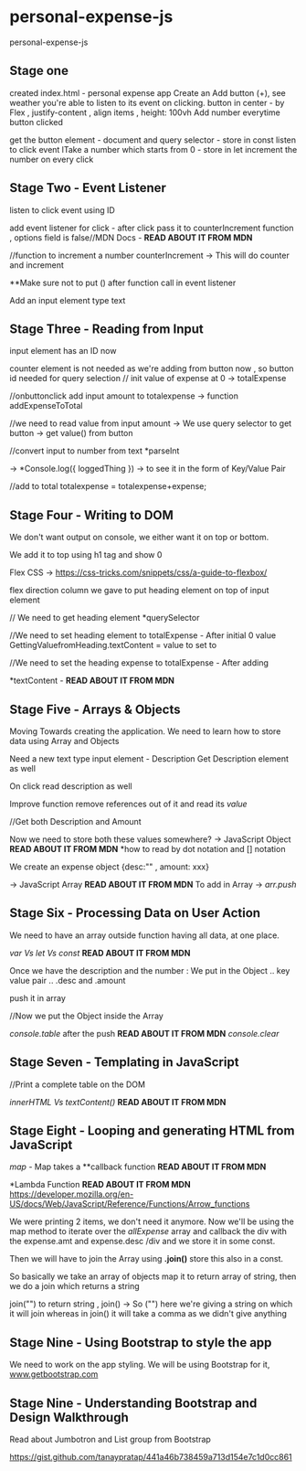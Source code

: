 # personal-expense-js
 personal-expense-js


## Stage one
created index.html - personal expense app
Create an Add button (+), see weather you're able to listen to its event on clicking.
button in center - by Flex , justify-content , align items , height: 100vh
Add number everytime button clicked 

get the button element - document and query selector - store in const 
listen to click event 
lTake a number which starts from 0 - store in let
increment the number on every click

## Stage Two - Event Listener

listen to click event using ID 

add event listener for click - after click pass it to counterIncrement function , options field is false//MDN Docs - **READ ABOUT IT FROM MDN**

//function to increment a number
counterIncrement -> This will do counter and increment

**Make sure not to put () after function call in event listener

Add an input element type text

## Stage Three - Reading from Input

input element has an ID now

counter element is not needed as we're adding from button now , so button id needed for query selection
// init value of expense at 0
-> totalExpense

//onbuttonclick add input amount to totalexpense
-> function addExpenseToTotal

//we need to read value from input amount
-> We use query selector to get button
-> get value() from button


//convert input to number from text
*parseInt

-> *Console.log({ loggedThing }) -> to see it in the form of Key/Value Pair

//add to total totalexpense = totalexpense+expense;

## Stage Four - Writing to DOM

We don't want output on console, we either want it on top or bottom.

We add it to top using h1 tag and show 0

Flex CSS -> https://css-tricks.com/snippets/css/a-guide-to-flexbox/

flex direction column we gave to put heading element on top of input element

// We need to get heading element 
*querySelector

//We need to set heading element to totalExpense - After initial 0 value
GettingValuefromHeading.textContent = value to set to


//We need to set the heading expense to totalExpense - After adding

*textContent - **READ ABOUT IT FROM MDN**

## Stage Five - Arrays & Objects

Moving Towards creating the application.
We need to learn how to store data using Array and Objects

Need a new text type input element - Description
Get Description element as well

On click read description as well

Improve function remove references out of it and read its *value* 

//Get both Description and Amount

Now we need to store both these values somewhere?
-> JavaScript Object **READ ABOUT IT FROM MDN** *how to read by dot notation and [] notation

We create an expense object
{desc:"" , amount: xxx}

-> JavaScript Array **READ ABOUT IT FROM MDN**
To add in Array -> *arr.push* 

## Stage Six - Processing Data on User Action

We need to have an array outside function having all data, at one place.

*var Vs let Vs const* **READ ABOUT IT FROM MDN**

Once we have the description and the number :
We put in the Object .. key value pair .. .desc and .amount 

push it in array 

//Now we put the Object inside the Array

*console.table* after the push **READ ABOUT IT FROM MDN**
*console.clear*

## Stage Seven -  Templating in JavaScript
//Print a complete table on the DOM

*innerHTML Vs textContent()* **READ ABOUT IT FROM MDN**

## Stage Eight -  Looping and generating HTML from JavaScript

*map* - Map takes a **callback function  **READ ABOUT IT FROM MDN**

*Lambda Function **READ ABOUT IT FROM MDN** https://developer.mozilla.org/en-US/docs/Web/JavaScript/Reference/Functions/Arrow_functions

We were printing 2 items, we don't need it anymore. Now we'll be using the map method to iterate over the *allExpense* array and callback the div with the expense.amt and expense.desc /div and we store it in some const.

Then we will have to join the Array  using **.join()** store this also in a const.

So basically we take an array of objects map it to return array of string, then we do a join which returns a string 

join("") to return string , join() -> So ("") here we're giving a string on which it will join whereas in join() it will take a comma as we didn't give anything

## Stage Nine - Using Bootstrap to style the app
We need to work on the app styling.
We will be using Bootstrap for it, www.getbootstrap.com

## Stage Nine - Understanding Bootstrap and Design Walkthrough
Read about Jumbotron and List group from Bootstrap

https://gist.github.com/tanaypratap/441a46b738459a713d154e7c1d0cc861

